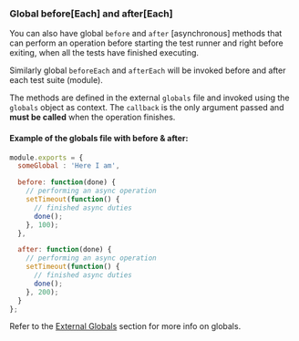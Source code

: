 ### Global before[Each] and after[Each]

You can also have global `before` and `after` [asynchronous] methods that can perform an operation before starting the test runner and right before exiting, when all the tests have finished executing.

Similarly global `beforeEach` and `afterEach` will be invoked before and after each test suite (module).

The methods are defined in the external `globals` file and invoked using the `globals` object as context. The `callback` is the only argument passed and **must be called** when the operation finishes.

#### Example of the globals file with before & after:

```js
module.exports = {
  someGlobal : 'Here I am',

  before: function(done) {
    // performing an async operation
    setTimeout(function() {
      // finished async duties
      done();
    }, 100);
  },

  after: function(done) {
    // performing an async operation
    setTimeout(function() {
      // finished async duties
      done();
    }, 200);
  }
};
```

Refer to the [External Globals](#config-external-globals) section for more info on globals.
